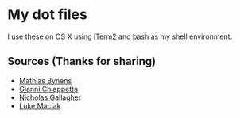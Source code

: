 # My dot files

I use these on OS X using [iTerm2](http://www.iterm2.com/) and [bash](http://www.gnu.org/software/bash/) as my shell environment.

## Sources (Thanks for sharing)

* [Mathias Bynens](https://github.com/mathiasbynens/dotfiles)
* [Gianni Chiappetta](https://github.com/gf3/dotfiles)
* [Nicholas Gallagher](https://github.com/necolas/dotfiles)
* [Luke Maciak](http://www.terminally-incoherent.com/blog/2013/01/07/bash-tips-and-tricks/)
